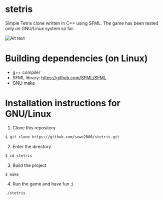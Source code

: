 # stetris
Simple Tetris clone written in C++ using SFML. The game has been tested only on GNU/Linux system so far.

![Alt text](https://raw.github.com/sewe2000/stetris/main/assets/screenshots/stetris_screenshot.png "Stetris Screenshot")

# Building dependencies (on Linux)

+ g++ compiler
+ SFML library: https://github.com/SFML/SFML
+ GNU make

# Installation instructions for GNU/Linux

1. Clone this repository
```bash
$ git clone https://github.com/sewe2000/stetris.git
```
2. Enter the directory
```bash
$ cd stetris
```
3. Build the project
```
$ make
```
4. Run the game and have fun ;)
```bash
./stetris
```
